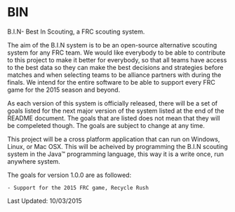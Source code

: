 # BIN
B.I.N- Best In Scouting, a FRC scouting system.

The aim of the B.I.N system is to be an open-source alternative scouting system for any FRC team. We would like everybody to be able to contribute to this project to make it better for everybody, so that all teams have access to the best data so they can make the best decisions and strategies before matches and when selecting teams to be alliance partners with during the finals. We intend for the entire software to be able to support every FRC game for the 2015 season and beyond. 

As each version of this system is officially released, there will be a set of goals listed for the next major version of the system listed at the end of the README document. The goals that are listed does not mean that they will be compeleted though. The goals are subject to change at any time. 

This project will be a cross platform application that can run on Windows, Linux, or Mac OSX. This will be acheived 
by programming the B.I.N scouting system in the Java™ programming language, this way it is a write once, run anywhere
system.

The goals for version 1.0.0 are as followed: 

	- Support for the 2015 FRC game, Recycle Rush
	
Last Updated: 10/03/2015
